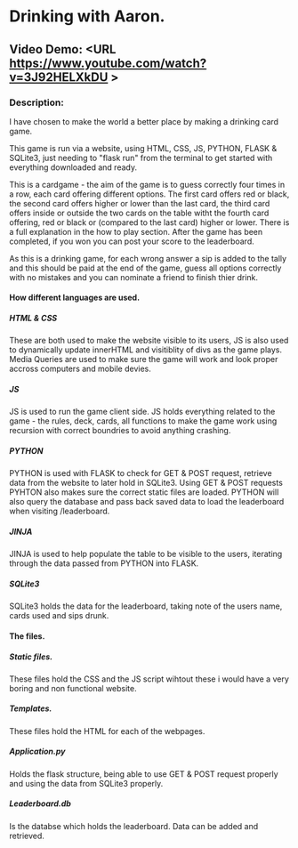 # Drinking with Aaron.
## Video Demo:  <URL https://www.youtube.com/watch?v=3J92HELXkDU >
### Description:

I have chosen to make the world a better place by making a drinking card game. 

This game is run via a website, using HTML, CSS, JS, PYTHON, FLASK & SQLite3, just needing to "flask run" from the terminal to get started with everything downloaded and ready.

This is a cardgame - the aim of the game is to guess correctly four times in a row, each card offering different options. The first card offers red or black,
the second card offers higher or lower than the last card, the third card offers inside or outside the two cards on the table witht the fourth card offering, red or black or 
(compared to the last card) higher or lower. There is a full explanation in the how to play section. After the game has been completed, if you won you can post your score 
to the leaderboard. 

As this is a drinking game, for each wrong answer a sip is added to the tally and this should be paid at the end of the game, guess all options correctly with no 
mistakes and you can nominate a friend to finish thier drink. 

#### How different languages are used.

##### HTML & CSS
These are both used to make the website visible to its users, JS is also used to dynamically update innerHTML and visitiblity of divs as the game plays. 
Media Queries are used to make sure the game will work and look proper accross computers and mobile devies. 

##### JS
JS is used to run the game client side. JS holds everything related to the game - the rules, deck, cards, all functions to make the game work using recursion 
with correct boundries to avoid anything crashing. 

##### PYTHON
PYTHON is used with FLASK to check for GET & POST request, retrieve data from the website to later hold in SQLite3.
Using GET & POST requests PYHTON also makes sure the correct static files are loaded.
PYTHON will also query the database and pass back saved data to load the leaderboard when visiting /leaderboard.

##### JINJA 
JINJA is used to help populate the table to be visible to the users, iterating through the data passed from PYTHON into FLASK.

##### SQLite3
SQLite3 holds the data for the leaderboard, taking note of the users name, cards used and sips drunk. 

#### The files.

##### Static files.
These files hold the CSS and the JS script wihtout these i would have a very boring and non functional website. 

##### Templates.
These files hold the HTML for each of the webpages.

##### Application.py
Holds the flask structure, being able to use GET & POST request properly and using the data from SQLite3 properly. 

##### Leaderboard.db
Is the databse which holds the leaderboard. Data can be added and retrieved.


